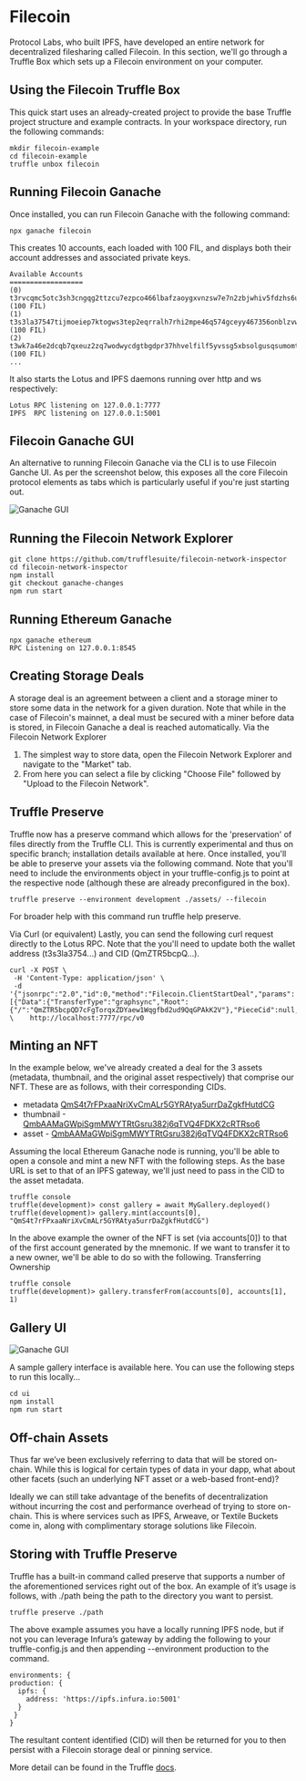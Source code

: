 # Filecoin

Protocol Labs, who built IPFS, have developed an entire network for decentralized filesharing called Filecoin. In this section, we'll go through a Truffle Box which sets up a Filecoin environment on your computer.

## Using the Filecoin Truffle Box
This quick start uses an already-created project to provide the base Truffle project structure and example contracts.
In your workspace directory, run the following commands:

    mkdir filecoin-example
    cd filecoin-example
    truffle unbox filecoin

## Running Filecoin Ganache

Once installed, you can run Filecoin Ganache with the following command:
    
    npx ganache filecoin


This creates 10 accounts, each loaded with 100 FIL, and displays both their account addresses and associated private keys.




    Available Accounts
    ==================
    (0) t3rvcqmc5otc3sh3cngqg2ttzcu7ezpco466lbafzaoygxvnzsw7e7n2zbjwhiv5fdzhs6uxm2qckwt6lp5wga (100 FIL)
    (1) t3s3la37547tijmoeiep7ktogws3tep2eqrralh7rhi2mpe46q574gceyy467356onblzvwf7ejlelo2rdsg4q (100 FIL)
    (2) t3wk7a46e2dcqb7qxeuz2zq7wodwycdgtbgdpr37hhvelfilf5yvssg5xbsolgusqsumomtmtqhnobh4carhyq (100 FIL)
    ...


It also starts the Lotus and IPFS daemons running over http and ws respectively:



    Lotus RPC listening on 127.0.0.1:7777
    IPFS  RPC listening on 127.0.0.1:5001

## Filecoin Ganache GUI
An alternative to running Filecoin Ganache via the CLI is to use Filecoin Ganche UI. As per the screenshot below, this exposes all the core Filecoin protocol elements as tabs which is particularly useful if you're just starting out.

![Ganache GUI](../../img/S07/ganache-1.png)

## Running the Filecoin Network Explorer
        
    git clone https://github.com/trufflesuite/filecoin-network-inspector
    cd filecoin-network-inspector
    npm install
    git checkout ganache-changes
    npm run start

## Running Ethereum Ganache

    npx ganache ethereum
    RPC Listening on 127.0.0.1:8545

## Creating Storage Deals
A storage deal is an agreement between a client and a storage miner to store some data in the network for a given duration. Note that while in the case of Filecoin's mainnet, a deal must be secured with a miner before data is stored, in Filecoin Ganache a deal is reached automatically.
Via the Filecoin Network Explorer
<ol>
<li>The simplest way to store data, open the Filecoin Network Explorer and navigate to the "Market" tab.</li>
<li>From here you can select a file by clicking "Choose File" followed by "Upload to the Filecoin Network".</li>
</ol>
 
## Truffle Preserve
Truffle now has a preserve command which allows for the 'preservation' of files directly from the Truffle CLI. This is currently experimental and thus on specific branch; installation details available at here.
Once installed, you'll be able to preserve your assets via the following command. Note that you'll need to include the environments object in your truffle-config.js to point at the respective node (although these are already preconfigured in the box).



    truffle preserve --environment development ./assets/ --filecoin

 
For broader help with this command run truffle help preserve.

Via Curl (or equivalent)
Lastly, you can send the following curl request directly to the Lotus RPC. Note that the you'll need to update both the wallet address (t3s3la3754...) and CID (QmZTR5bcpQ...).


    curl -X POST \
     -H 'Content-Type: application/json' \
     -d '{"jsonrpc":"2.0","id":0,"method":"Filecoin.ClientStartDeal","params":[{"Data":{"TransferType":"graphsync","Root":{"/":"QmZTR5bcpQD7cFgTorqxZDYaew1Wqgfbd2ud9QqGPAkK2V"},"PieceCid":null,"PieceSize":0},"Wallet":"t3s3la37547tijmoeiep7ktogws3tep2eqrralh7rhi2mpe46q574gceyy467356onblzvwf7ejlelo2rdsg4q","Miner":"t01000","EpochPrice":"2500","MinBlocksDuration":300}]}' \    http://localhost:7777/rpc/v0

 
## Minting an NFT
In the example below, we've already created a deal for the 3 assets (metadata, thumbnail, and the original asset respectively) that comprise our NFT. These are as follows, with their corresponding CIDs.
<ul><li>metadata  <a href="https://ipfs.io/ipfs/QmUWFZQrJHfCVNHXVjjb2zeowVvH7dC6rKpbdHsTdnAgvP">QmS4t7rFPxaaNriXvCmALr5GYRAtya5urrDaZgkfHutdCG</a>
</li><li>thumbnail -<a href="https://ipfs.io/ipfs/QmbAAMaGWpiSgmMWYTRtGsru382j6qTVQ4FDKX2cRTRso6">QmbAAMaGWpiSgmMWYTRtGsru382j6qTVQ4FDKX2cRTRso6</a></li><li>
asset - <a href="https://ipfs.io/ipfs/QmS4t7rFPxaaNriXvCmALr5GYRAtya5urrDaZgkfHutdCG">QmbAAMaGWpiSgmMWYTRtGsru382j6qTVQ4FDKX2cRTRso6</a></li></ul>

Assuming the local Ethereum Ganache node is running, you'll be able to open a console and mint a new NFT with the following steps. As the base URL is set to that of an IPFS gateway, we'll just need to pass in the CID to the asset metadata.
 

    truffle console
    truffle(development)> const gallery = await MyGallery.deployed()
    truffle(development)> gallery.mint(accounts[0], "QmS4t7rFPxaaNriXvCmALr5GYRAtya5urrDaZgkfHutdCG")


In the above example the owner of the NFT is set (via accounts[0]) to that of the first account generated by the mnemonic. If we want to transfer it to a new owner, we'll be able to do so with the following.
Transferring Ownership


    truffle console
    truffle(development)> gallery.transferFrom(accounts[0], accounts[1], 1)

## Gallery UI
![Ganache GUI](../../img/S07/gallery-1.png)

A sample gallery interface is available here.​​
You can use the following steps to run this locally...

    cd ui
    npm install
    npm run start

 


## Off-chain Assets
Thus far we’ve been exclusively referring to data that will be stored on-chain. While this is logical for certain types of data in your dapp, what about other facets (such an underlying NFT asset or a web-based front-end)?

Ideally we can still take advantage of the benefits of decentralization without incurring the cost and performance overhead of trying to store on-chain. This is where services such as IPFS, Arweave, or Textile Buckets come in, along with complimentary storage solutions like Filecoin.
## Storing with Truffle Preserve
Truffle has a built-in command called preserve that supports a number of the aforementioned services right out of the box. An example of it’s usage is follows, with ./path being the path to the directory you want to persist.

    truffle preserve ./path


The above example assumes you have a locally running IPFS node, but if not you can leverage Infura’s gateway by adding the following to your truffle-config.js and then appending --environment production to the command.

    environments: {
    production: {
      ipfs: {
        address: 'https://ipfs.infura.io:5001'
      }
     }
    }




The resultant content identified (CID) will then be returned for you to then persist with a Filecoin storage deal or pinning service.

More detail can be found in the Truffle [docs](https://www.trufflesuite.com/docs/truffle/getting-started/preserving-files-and-content-to-storage-platforms).
